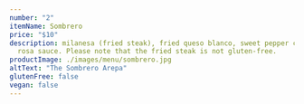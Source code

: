 ```yaml
---
number: "2"
itemName: Sombrero
price: "$10"
description: milanesa (fried steak), fried queso blanco, sweet pepper cabbage slaw,
  rosa sauce. Please note that the fried steak is not gluten-free.
productImage: ./images/menu/sombrero.jpg
altText: "The Sombrero Arepa"
glutenFree: false
vegan: false
---
```


